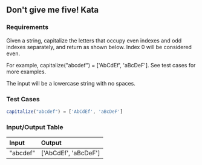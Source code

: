 ## Don't give me five! Kata

### Requirements 

Given a string, capitalize the letters that occupy even indexes and odd indexes separately, and return as shown below. Index 0 will be considered even.

For example, capitalize("abcdef") = ['AbCdEf', 'aBcDeF']. See test cases for more examples.

The input will be a lowercase string with no spaces.

### Test Cases

```JavaScript
capitalize("abcdef") = ['AbCdEf', 'aBcDeF']
```

### Input/Output Table

| Input                                    | Output |
| :----------------------------------------| :----- |
| "abcdef"                      | ['AbCdEf', 'aBcDeF']     |




